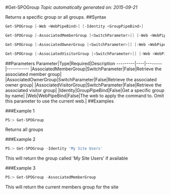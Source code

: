 #Get-SPOGroup
*Topic automatically generated on: 2015-09-21*

Returns a specific group or all groups.
##Syntax
```powershell
Get-SPOGroup [-Web <WebPipeBind>] [-Identity <GroupPipeBind>]
```


```powershell
Get-SPOGroup [-AssociatedMemberGroup [<SwitchParameter>]] [-Web <WebPipeBind>]
```


```powershell
Get-SPOGroup [-AssociatedOwnerGroup [<SwitchParameter>]] [-Web <WebPipeBind>]
```


```powershell
Get-SPOGroup [-AssociatedVisitorGroup [<SwitchParameter>]] [-Web <WebPipeBind>]
```


##Parameters
Parameter|Type|Required|Description
---------|----|--------|-----------
|AssociatedMemberGroup|SwitchParameter|False|Retrieve the associated member group|
|AssociatedOwnerGroup|SwitchParameter|False|Retrieve the associated owner group|
|AssociatedVisitorGroup|SwitchParameter|False|Retrieve the associated visitor group|
|Identity|GroupPipeBind|False|Get a specific group by name|
|Web|WebPipeBind|False|The web to apply the command to. Omit this parameter to use the current web.|
##Examples

###Example 1
```powershell
PS:> Get-SPOGroup
```
Returns all groups

###Example 2
```powershell
PS:> Get-SPOGroup -Identity 'My Site Users'
```
This will return the group called 'My Site Users' if available

###Example 3
```powershell
PS:> Get-SPOGroup -AssociatedMemberGroup
```
This will return the current members group for the site
